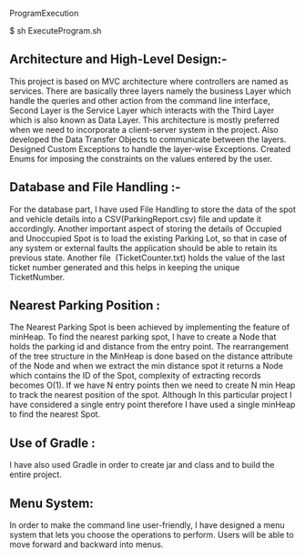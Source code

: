 ProgramExecution

$ sh ExecuteProgram.sh


Architecture and High-Level Design:-
--------------------------------------
This project is based on MVC architecture where controllers are named as services. There are basically three layers namely the business Layer which handle the queries and other action from the command line interface,  Second Layer is the Service Layer which interacts with the Third Layer which is also known as Data Layer. This architecture is mostly preferred when we need to incorporate a client-server system in the project. Also developed the Data Transfer Objects to communicate between the layers. Designed Custom Exceptions to handle the layer-wise Exceptions. Created Enums for imposing the constraints on the values entered by the user. 

Database and File Handling :-
--------------------------------------
For the database part, I have used File Handling to store the data of the spot and vehicle details into a CSV(ParkingReport.csv) file and update it accordingly. Another important aspect of storing the details of Occupied and Unoccupied Spot is to load the existing Parking Lot, so that in case of any system or external faults the application should be able to retain its previous state. Another file  (TicketCounter.txt) holds the value of the last ticket number generated and this helps in keeping the unique TicketNumber.


Nearest Parking Position : 
--------------------------------------
The Nearest Parking Spot is been achieved by implementing the feature of minHeap. To find the nearest parking spot, I have to create a Node that holds the parking id and distance from the entry point. The rearrangement of the tree structure in the MinHeap is done based on the distance attribute of the Node and when we extract the min distance spot it returns a Node which contains the ID of the Spot, complexity of extracting records becomes O(1). If we have N entry points then we need to create N min Heap to track the nearest position of the spot. Although In this particular project I have considered a single entry point therefore I have used a single minHeap to find the nearest Spot.

Use of Gradle : 
-------------------------------------
I have also used Gradle in order to create jar and class and to build the entire project.  

Menu System: 
---------------------------------------
In order to make the command line user-friendly, I have designed a menu system that lets you choose the operations to perform. Users will be able to move forward and backward into menus.
